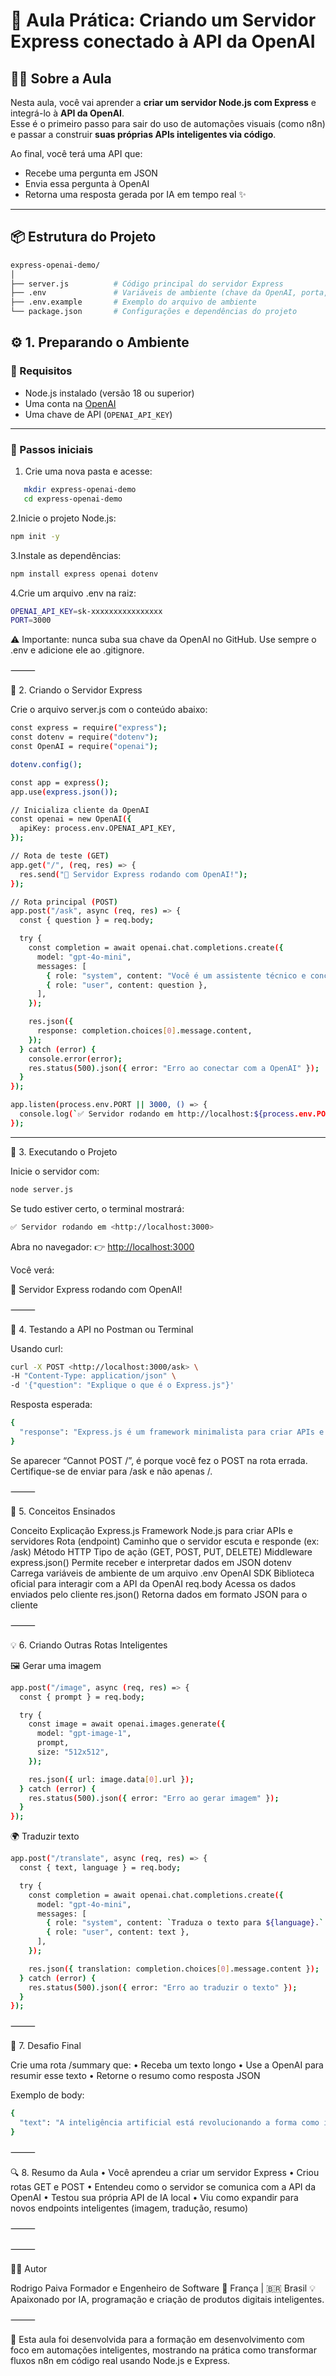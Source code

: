 # 🚀 Aula Prática: Criando um Servidor Express conectado à API da OpenAI

## 🧑‍🏫 Sobre a Aula

Nesta aula, você vai aprender a **criar um servidor Node.js com Express** e integrá-lo à **API da OpenAI**.  
Esse é o primeiro passo para sair do uso de automações visuais (como n8n) e passar a construir **suas próprias APIs inteligentes via código**.

Ao final, você terá uma API que:

- Recebe uma pergunta em JSON
- Envia essa pergunta à OpenAI
- Retorna uma resposta gerada por IA em tempo real ✨

---

## 📦 Estrutura do Projeto

```bash
express-openai-demo/
│
├── server.js          # Código principal do servidor Express
├── .env               # Variáveis de ambiente (chave da OpenAI, porta, etc.)
├── .env.example       # Exemplo do arquivo de ambiente
└── package.json       # Configurações e dependências do projeto
```

## ⚙️ 1. Preparando o Ambiente

### 🧰 Requisitos

- Node.js instalado (versão 18 ou superior)
- Uma conta na [OpenAI](https://platform.openai.com)
- Uma chave de API (`OPENAI_API_KEY`)

---

### 🔧 Passos iniciais

1. Crie uma nova pasta e acesse:

```bash
   mkdir express-openai-demo
   cd express-openai-demo
```

 2.Inicie o projeto Node.js:

```bash
npm init -y
```

 3.Instale as dependências:

```bash
npm install express openai dotenv
```

 4.Crie um arquivo .env na raiz:

```bash
OPENAI_API_KEY=sk-xxxxxxxxxxxxxxxx
PORT=3000
```

⚠️ Importante: nunca suba sua chave da OpenAI no GitHub. Use sempre o .env e adicione ele ao .gitignore.

⸻

🧠 2. Criando o Servidor Express

Crie o arquivo server.js com o conteúdo abaixo:

```bash
const express = require("express");
const dotenv = require("dotenv");
const OpenAI = require("openai");

dotenv.config();

const app = express();
app.use(express.json());

// Inicializa cliente da OpenAI
const openai = new OpenAI({
  apiKey: process.env.OPENAI_API_KEY,
});

// Rota de teste (GET)
app.get("/", (req, res) => {
  res.send("🚀 Servidor Express rodando com OpenAI!");
});

// Rota principal (POST)
app.post("/ask", async (req, res) => {
  const { question } = req.body;

  try {
    const completion = await openai.chat.completions.create({
      model: "gpt-4o-mini",
      messages: [
        { role: "system", content: "Você é um assistente técnico e conciso." },
        { role: "user", content: question },
      ],
    });

    res.json({
      response: completion.choices[0].message.content,
    });
  } catch (error) {
    console.error(error);
    res.status(500).json({ error: "Erro ao conectar com a OpenAI" });
  }
});

app.listen(process.env.PORT || 3000, () => {
  console.log(`✅ Servidor rodando em http://localhost:${process.env.PORT || 3000}`);
});
```

---

🚀 3. Executando o Projeto

Inicie o servidor com:

```bash
node server.js
```

Se tudo estiver certo, o terminal mostrará:

```bash
✅ Servidor rodando em <http://localhost:3000>
```

Abra no navegador:
👉 <http://localhost:3000>

Você verá:

🚀 Servidor Express rodando com OpenAI!

⸻

🧪 4. Testando a API no Postman ou Terminal

Usando curl:

```bash
curl -X POST <http://localhost:3000/ask> \
-H "Content-Type: application/json" \
-d '{"question": "Explique o que é o Express.js"}'
```

Resposta esperada:

```bash
{
  "response": "Express.js é um framework minimalista para criar APIs e servidores com Node.js."
}
```

Se aparecer “Cannot POST /”, é porque você fez o POST na rota errada.
Certifique-se de enviar para /ask e não apenas /.

⸻

🧩 5. Conceitos Ensinados

Conceito Explicação
Express.js Framework Node.js para criar APIs e servidores
Rota (endpoint) Caminho que o servidor escuta e responde (ex: /ask)
Método HTTP Tipo de ação (GET, POST, PUT, DELETE)
Middleware express.json() Permite receber e interpretar dados em JSON
dotenv Carrega variáveis de ambiente de um arquivo .env
OpenAI SDK Biblioteca oficial para interagir com a API da OpenAI
req.body Acessa os dados enviados pelo cliente
res.json() Retorna dados em formato JSON para o cliente

⸻

💡 6. Criando Outras Rotas Inteligentes

🖼️ Gerar uma imagem

```bash
app.post("/image", async (req, res) => {
  const { prompt } = req.body;

  try {
    const image = await openai.images.generate({
      model: "gpt-image-1",
      prompt,
      size: "512x512",
    });

    res.json({ url: image.data[0].url });
  } catch (error) {
    res.status(500).json({ error: "Erro ao gerar imagem" });
  }
});
```

🌍 Traduzir texto

```bash
app.post("/translate", async (req, res) => {
  const { text, language } = req.body;

  try {
    const completion = await openai.chat.completions.create({
      model: "gpt-4o-mini",
      messages: [
        { role: "system", content: `Traduza o texto para ${language}.` },
        { role: "user", content: text },
      ],
    });

    res.json({ translation: completion.choices[0].message.content });
  } catch (error) {
    res.status(500).json({ error: "Erro ao traduzir o texto" });
  }
});
```

⸻

🧭 7. Desafio Final

Crie uma rota /summary que:
 • Receba um texto longo
 • Use a OpenAI para resumir esse texto
 • Retorne o resumo como resposta JSON

Exemplo de body:

```bash
{
  "text": "A inteligência artificial está revolucionando a forma como interagimos com dados..."
}
```

⸻

🔍 8. Resumo da Aula
 • Você aprendeu a criar um servidor Express
 • Criou rotas GET e POST
 • Entendeu como o servidor se comunica com a API da OpenAI
 • Testou sua própria API de IA local
 • Viu como expandir para novos endpoints inteligentes (imagem, tradução, resumo)

⸻

⸻

👨‍💻 Autor

Rodrigo Paiva
Formador e Engenheiro de Software
📍 França | 🇧🇷 Brasil
💡 Apaixonado por IA, programação e criação de produtos digitais inteligentes.

⸻

🧾 Esta aula foi desenvolvida para a formação em desenvolvimento com foco em automações inteligentes, mostrando na prática como transformar fluxos n8n em código real usando Node.js e Express.
